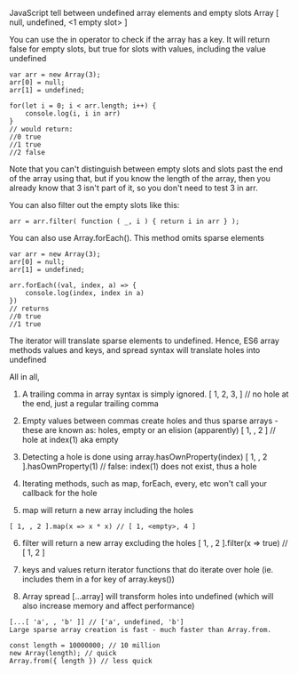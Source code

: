 JavaScript tell between undefined array elements and empty slots
Array [ null, undefined, <1 empty slot> ]

You can use the in operator to check if the array has a key. It will return false for empty slots, but true for slots with values, including the value undefined
```
var arr = new Array(3);
arr[0] = null;
arr[1] = undefined;

for(let i = 0; i < arr.length; i++) {
    console.log(i, i in arr)
}
// would return:
//0 true
//1 true
//2 false
```

Note that you can't distinguish between empty slots and slots past the end of the array using that, but if you know the length of the array, then you already know that 3 isn't part of it, so you don't need to test 3 in arr.

You can also filter out the empty slots like this:
```
arr = arr.filter( function ( _, i ) { return i in arr } );
```

You can also use Array.forEach(). This method omits sparse elements
```
var arr = new Array(3);
arr[0] = null;
arr[1] = undefined;

arr.forEach((val, index, a) => {
	console.log(index, index in a)
})
// returns
//0 true
//1 true
```

The iterator will translate sparse elements to undefined.
Hence, ES6 array methods values and keys, and spread syntax will translate holes into undefined

All in all,
1. A trailing comma in array syntax is simply ignored.
[ 1, 2, 3, ] // no hole at the end, just a regular trailing comma

2. Empty values between commas create holes and thus sparse arrays - these are known as: holes, empty or an elision (apparently)
[ 1, , 2 ] // hole at index(1) aka empty

3. Detecting a hole is done using array.hasOwnProperty(index)
[ 1, , 2 ].hasOwnProperty(1) // false: index(1) does not exist, thus a hole

4. Iterating methods, such as map, forEach, every, etc won't call your callback for the hole
5. map will return a new array including the holes
```
[ 1, , 2 ].map(x => x * x) // [ 1, <empty>, 4 ]
```

6. filter will return a new array excluding the holes
[ 1, , 2 ].filter(x => true) // [ 1, 2 ]

7. keys and values return iterator functions that do iterate over hole (ie. includes them in a for key of array.keys())

8. Array spread [...array] will transform holes into undefined (which will also increase memory and affect performance)
```
[...[ 'a', , 'b' ]] // ['a', undefined, 'b']
Large sparse array creation is fast - much faster than Array.from.

const length = 10000000; // 10 million
new Array(length); // quick
Array.from({ length }) // less quick
```
